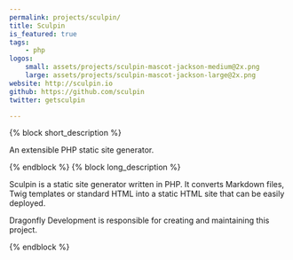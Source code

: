 ```yaml
---
permalink: projects/sculpin/
title: Sculpin
is_featured: true
tags:
    - php
logos:
    small: assets/projects/sculpin-mascot-jackson-medium@2x.png
    large: assets/projects/sculpin-mascot-jackson-large@2x.png
website: http://sculpin.io
github: https://github.com/sculpin
twitter: getsculpin

---
```

{% block short_description %}

An extensible PHP static site generator.

{% endblock %}
{% block long_description %}

Sculpin is a static site generator written in PHP. It converts Markdown files, Twig templates or standard HTML into a static HTML site that can be easily deployed.

Dragonfly Development is responsible for creating and maintaining this project.

{% endblock %}
